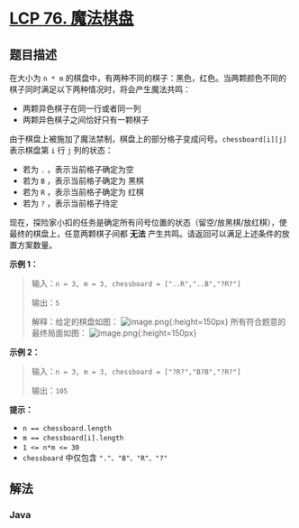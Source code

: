 # [LCP 76. 魔法棋盘](https://leetcode.cn/problems/1ybDKD)

## 题目描述



在大小为 `n * m` 的棋盘中，有两种不同的棋子：黑色，红色。当两颗颜色不同的棋子同时满足以下两种情况时，将会产生魔法共鸣：

-   两颗异色棋子在同一行或者同一列
-   两颗异色棋子之间恰好只有一颗棋子

由于棋盘上被施加了魔法禁制，棋盘上的部分格子变成问号。`chessboard[i][j]` 表示棋盘第 `i` 行 `j` 列的状态：

-   若为 `.` ，表示当前格子确定为空
-   若为 `B` ，表示当前格子确定为 黑棋
-   若为 `R` ，表示当前格子确定为 红棋
-   若为 `?` ，表示当前格子待定

现在，探险家小扣的任务是确定所有问号位置的状态（留空/放黑棋/放红棋），使最终的棋盘上，任意两颗棋子间都 **无法** 产生共鸣。请返回可以满足上述条件的放置方案数量。

**示例 1：**

> 输入：`n = 3, m = 3, chessboard = ["..R","..B","?R?"]`
>
> 输出：`5`
>
> 解释：给定的棋盘如图：
> ![image.png](https://fastly.jsdelivr.net/gh/doocs/leetcode@main/lcp/LCP%2076.%20%E9%AD%94%E6%B3%95%E6%A3%8B%E7%9B%98/images/1681714583-unbRox-image.png){:height=150px}
> 所有符合题意的最终局面如图：
> ![image.png](https://fastly.jsdelivr.net/gh/doocs/leetcode@main/lcp/LCP%2076.%20%E9%AD%94%E6%B3%95%E6%A3%8B%E7%9B%98/images/1681714596-beaOHK-image.png){:height=150px}

**示例 2：**

> 输入：`n = 3, m = 3, chessboard = ["?R?","B?B","?R?"]`
>
> 输出：`105`

**提示：**

-   `n == chessboard.length`
-   `m == chessboard[i].length`
-   `1 <= n*m <= 30`
-   `chessboard` 中仅包含 `"."、"B"、"R"、"?"`

## 解法

### **Java**

```java

```
